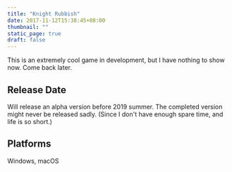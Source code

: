```yaml
---
title: "Knight Rubbish"
date: 2017-11-12T15:38:45+08:00
thumbnail: ""
static_page: true
draft: false
---
```

This is an extremely cool game in development, but I have nothing to show now. Come back later.

## Release Date
Will release an alpha version before 2019 summer. The completed version might never be released sadly. (Since I don't have enough spare time, and life is so short.)

## Platforms
Windows, macOS